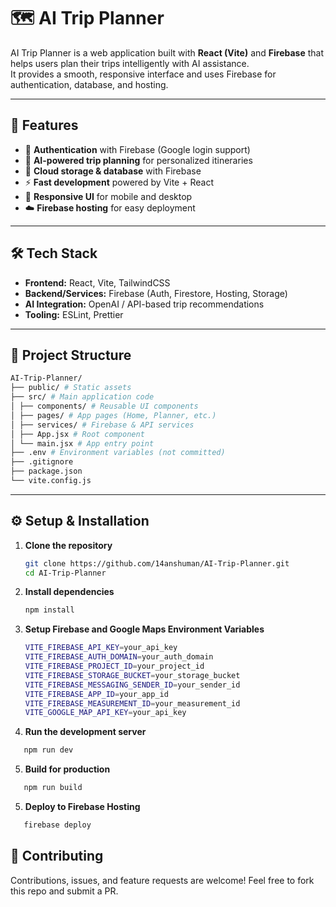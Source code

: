 # 🗺️ AI Trip Planner

AI Trip Planner is a web application built with **React (Vite)** and **Firebase** that helps users plan their trips intelligently with AI assistance.  
It provides a smooth, responsive interface and uses Firebase for authentication, database, and hosting.  

---

## 🚀 Features
- 🔐 **Authentication** with Firebase (Google login support)
- 🤖 **AI-powered trip planning** for personalized itineraries
- 💾 **Cloud storage & database** with Firebase
- ⚡ **Fast development** powered by Vite + React
- 📱 **Responsive UI** for mobile and desktop
- ☁️ **Firebase hosting** for easy deployment

---

## 🛠️ Tech Stack
- **Frontend:** React, Vite, TailwindCSS
- **Backend/Services:** Firebase (Auth, Firestore, Hosting, Storage)
- **AI Integration:** OpenAI / API-based trip recommendations
- **Tooling:** ESLint, Prettier

---

## 📂 Project Structure
```bash
AI-Trip-Planner/
├── public/ # Static assets
├── src/ # Main application code
│ ├── components/ # Reusable UI components
│ ├── pages/ # App pages (Home, Planner, etc.)
│ ├── services/ # Firebase & API services
│ ├── App.jsx # Root component
│ └── main.jsx # App entry point
├── .env # Environment variables (not committed)
├── .gitignore
├── package.json
└── vite.config.js
```

---

## ⚙️ Setup & Installation

1. **Clone the repository**
   ```bash
   git clone https://github.com/14anshuman/AI-Trip-Planner.git
   cd AI-Trip-Planner
   ```
2. **Install dependencies**
   ```bash
   npm install
   ```
3. **Setup Firebase and Google Maps Environment Variables**
   ```bash
   VITE_FIREBASE_API_KEY=your_api_key
   VITE_FIREBASE_AUTH_DOMAIN=your_auth_domain
   VITE_FIREBASE_PROJECT_ID=your_project_id
   VITE_FIREBASE_STORAGE_BUCKET=your_storage_bucket
   VITE_FIREBASE_MESSAGING_SENDER_ID=your_sender_id
   VITE_FIREBASE_APP_ID=your_app_id
   VITE_FIREBASE_MEASUREMENT_ID=your_measurement_id
   VITE_GOOGLE_MAP_API_KEY=your_api_key
   ```
5. **Run the development server**
  ```bash
     npm run dev
  ```
5. **Build for production**
  ```bash
     npm run build
  ```
5. **Deploy to Firebase Hosting**
  ```bash
     firebase deploy
  ```

## 🤝 Contributing
  Contributions, issues, and feature requests are welcome!
  Feel free to fork this repo and submit a PR.
